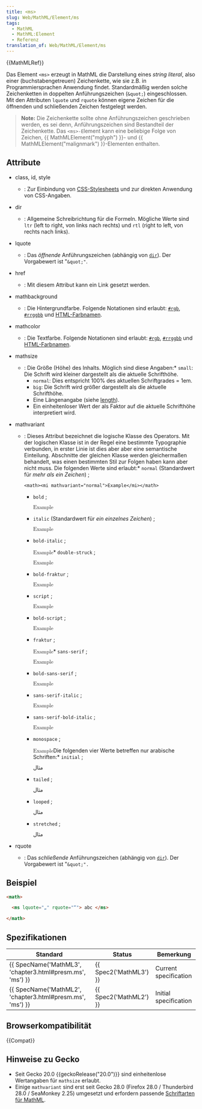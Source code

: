 ```yaml
---
title: <ms>
slug: Web/MathML/Element/ms
tags:
  - MathML
  - MathML:Element
  - Referenz
translation_of: Web/MathML/Element/ms
---
```

{{MathMLRef}}

Das Element `<ms>` erzeugt in MathML die Darstellung eines _string literal_, also einer (buchstabengetreuen) Zeichenkette, wie sie z.B. in Programmiersprachen Anwendung findet.
Standardmäßig werden solche Zeichenketten in doppelten Anführungszeichen (`&quot;`) eingeschlossen.
Mit den Attributen `lquote` und `rquote` können eigene Zeichen für die öffnenden und schließenden Zeichen festgelegt werden.

> **Note:** Die Zeichenkette sollte ohne Anführungszeichen geschrieben werden, es sei denn, Anführungszeichen sind Bestandteil der Zeichenkette. Das `<ms>-E`lement kann eine beliebige Folge von Zeichen, {{ MathMLElement("mglyph") }}- und {{ MathMLElement("malignmark") }}-Elementen enthalten.

## Attribute

- class, id, style
  - : Zur Einbindung von [CSS-Stylesheets](/de/docs/Web/CSS) und zur direkten Anwendung von CSS-Angaben.
- dir
  - : Allgemeine Schreibrichtung für die Formeln. Mögliche Werte sind `ltr` (left to right, von links nach rechts) und `rtl` (right to left, von rechts nach links).
- lquote
  - : Das _öffnende_ Anführungszeichen (abhängig von [`dir`](#attr-dir)). Der Vorgabewert ist "`&quot;"`.
- href
  - : Mit diesem Attribut kann ein Link gesetzt werden.
- mathbackground
  - : Die Hintergrundfarbe. Folgende Notationen sind erlaubt: [`#rgb`](https://developer.mozilla.org/de/docs/Web/CSS/Farben#rgb%28%29), [`#rrggbb`](https://developer.mozilla.org/de/docs/Web/CSS/Farben#rgb%28%29) und [HTML-Farbnamen](/de/docs/Web/CSS/Farben#Werte).
- mathcolor
  - : Die Textfarbe. Folgende Notationen sind erlaubt: [`#rgb`](https://developer.mozilla.org/de/docs/Web/CSS/Farben#rgb%28%29), [`#rrggbb`](https://developer.mozilla.org/de/docs/Web/CSS/Farben#rgb%28%29) und [HTML-Farbnamen](/de/docs/Web/CSS/Farben#Werte).
- mathsize
  - : Die Größe (Höhe) des Inhalts. Möglich sind diese Angaben:\* `small`: Die Schrift wird kleiner dargestellt als die aktuelle Schrifthöhe.
    - `normal`: Dies entspricht 100% des aktuellen Schriftgrades = 1em.
    - `big`: Die Schrift wird größer dargestellt als die aktuelle Schrifthöhe.
    - Eine Längenangabe (siehe [length](/de/docs/Web/CSS/length)).
    - Ein einheitenloser Wert der als Faktor auf die aktuelle Schrifthöhe interpretiert wird.
- mathvariant

  - : Dieses Attribut bezeichnet die logische Klasse des Operators. Mit der logischen Klasse ist in der Regel eine bestimmte Typographie verbunden, in erster Linie ist dies aber aber eine semantische Einteilung. Abschnitte der gleichen Klasse werden gleichermaßen behandelt, was einen bestimmten Stil zur Folgen haben kann aber nicht muss. Die folgenden Werte sind erlaubt:\* `normal` (Standardwert für _mehr als ein Zeichen_) ;

        <math><mi mathvariant="normal">Example</mi></math>

    - `bold` ;

      <math><mi mathvariant="bold">Example</mi></math>

    - `italic` (Standardwert für _ein einzelnes Zeichen_) ;

      <math><mi mathvariant="italic">Example</mi></math>

    - `bold-italic` ;

      <math><mi mathvariant="bold-italic">Example</mi></math>\* `double-struck` ;

      <math><mi mathvariant="double-struck">Example</mi></math>

    - `bold-fraktur` ;

      <math><mi mathvariant="bold-fraktur">Example</mi></math>

    - `script` ;

      <math><mi mathvariant="script">Example</mi></math>

    - `bold-script` ;

      <math><mi mathvariant="bold-script">Example</mi></math>

    - `fraktur` ;

      <math><mi mathvariant="fraktur">Example</mi></math>\* `sans-serif` ;

      <math><mi mathvariant="sans-serif">Example</mi></math>

    - `bold-sans-serif` ;

      <math><mi mathvariant="bold-sans-serif">Example</mi></math>

    - `sans-serif-italic` ;

      <math><mi mathvariant="sans-serif-italic">Example</mi></math>

    - `sans-serif-bold-italic` ;

      <math><mi mathvariant="sans-serif-bold-italic">Example</mi></math>

    - `monospace` ;

      <math><mi mathvariant="monospace">Example</mi></math>Die folgenden vier Werte betreffen nur arabische Schriften:\* `initial` ;

      <math><mi mathvariant="initial">مثال</mi></math>

    - `tailed` ;

      <math><mi mathvariant="tailed">مثال</mi></math>

    - `looped` ;

      <math><mi mathvariant="looped">مثال</mi></math>

    - `stretched` ;

      <math><mi mathvariant="stretched">مثال</mi></math>

- rquote
  - : Das _schließende_ Anführungszeichen (abhängig von [`dir`](#attr-dir)). Der Vorgabewert ist "`&quot;".`

## Beispiel

```html
<math>

  <ms lquote="„" rquote="“"> abc </ms>

</math>
```

## Spezifikationen

| Standard                                                                     | Status                       | Bemerkung             |
| ---------------------------------------------------------------------------- | ---------------------------- | --------------------- |
| {{ SpecName('MathML3', 'chapter3.html#presm.ms', 'ms') }} | {{ Spec2('MathML3') }} | Current specification |
| {{ SpecName('MathML2', 'chapter3.html#presm.ms', 'ms') }} | {{ Spec2('MathML2') }} | Initial specification |

## Browserkompatibilität

{{Compat}}

## Hinweise zu Gecko

- Seit Gecko 20.0 {{geckoRelease("20.0")}} sind einheitenlose Wertangaben für `mathsize` erlaubt.
- Einige `mathvariant` sind erst seit Gecko 28.0 (Firefox 28.0 / Thunderbird 28.0 / SeaMonkey 2.25) umgesetzt und erfordern passende [Schriftarten für MathML](/de/docs/Mozilla/MathML_Project/Fonts).

